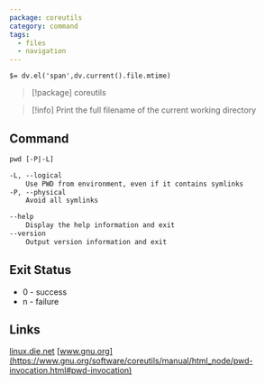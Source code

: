 ```yaml
---
package: coreutils
category: command
tags:
  - files
  - navigation
---
```


`$= dv.el('span',dv.current().file.mtime)`
> [!package] coreutils

> [!info] Print the full filename of the current working directory

## Command
```txt
pwd [-P|-L]

-L, --logical
	Use PWD from environment, even if it contains symlinks 
-P, --physical
	Avoid all symlinks 

--help
	Display the help information and exit 
--version
	Output version information and exit
```

## Exit Status
- 0 - success
- n - failure

## Links
[linux.die.net](https://linux.die.net/man/1/pwd)
[www.gnu.org](https://www.gnu.org/software/coreutils/manual/html_node/pwd-invocation.html#pwd-invocation)
